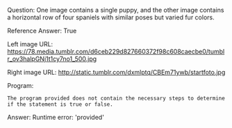 Question: One image contains a single puppy, and the other image contains a horizontal row of four spaniels with similar poses but varied fur colors.

Reference Answer: True

Left image URL: https://78.media.tumblr.com/d6ceb229d827660372f98c608caecbe0/tumblr_ov3halpGNj1t1cy7no1_500.jpg

Right image URL: http://static.tumblr.com/dxmlptq/CBEm71ywb/startfoto.jpg

Program:

```
The program provided does not contain the necessary steps to determine if the statement is true or false.
```
Answer: Runtime error: 'provided'

